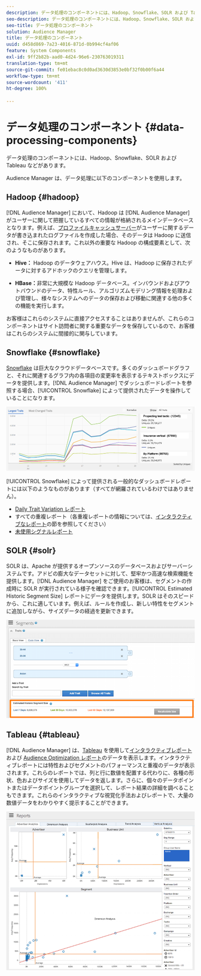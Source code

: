 ```yaml
---
description: データ処理のコンポーネントには、Hadoop、Snowflake、SOLR および Tableau などがあります。
seo-description: データ処理のコンポーネントには、Hadoop、Snowflake、SOLR および Tableau などがあります。
seo-title: データ処理のコンポーネント
solution: Audience Manager
title: データ処理のコンポーネント
uuid: d458d869-7a23-4016-871d-0b994cf4af06
feature: System Components
exl-id: 9ff2b82b-aad0-4d24-96e6-230763019311
translation-type: tm+mt
source-git-commit: fe01ebac8c0d0ad3630d3853e0bf32f0b00f6a44
workflow-type: tm+mt
source-wordcount: '411'
ht-degree: 100%

---
```


# データ処理のコンポーネント {#data-processing-components}

データ処理のコンポーネントには、Hadoop、Snowflake、SOLR および Tableau などがあります。

<!-- 

c_comproc.xml

 -->

Audience Manager は、データ処理に以下のコンポーネントを使用します。

## Hadoop  {#hadoop}

[!DNL Audience Manager] において、Hadoop は [!DNL Audience Manager] がユーザーに関して把握しているすべての情報が格納されるメインデータベースとなります。例えば、[プロファイルキャッシュサーバー](../../reference/system-components/components-data-collection.md)がユーザーに関するデータが書き込まれたログファイルを作成した場合、そのデータは Hadoop に送信され、そこに保存されます。これ以外の重要な Hadoop の構成要素として、次のようなものがあります。

* **Hive：** Hadoop のデータウェアハウス。Hive は、Hadoop に保存されたデータに対するアドホックのクエリを管理します。

* **HBase：**&#x200B;非常に大規模な Hadoop データベース。インバウンドおよびアウトバウンドのデータ、特性ルール、アルゴリズムモデリング情報を処理および管理し、様々なシステムへのデータの保存および移動に関連する他の多くの機能を実行します。

お客様はこれらのシステムに直接アクセスすることはありませんが、これらのコンポーネントはサイト訪問者に関する重要なデータを保存しているので、お客様はこれらのシステムに間接的に関与しています。

## Snowflake  {#snowflake}

[Snowflake](https://www.snowflake.net/) は巨大なクラウドデータベースです。多くのダッシュボードグラフと、それに関連するグラフ内の各項目の変更率を表示するテキストボックスにデータを提供します。[!DNL Audience Manager] でダッシュボードレポートを参照する場合、[!UICONTROL Snowflake] によって提供されたデータを操作していることになります。



![](assets/dashboardreport.png)

[!UICONTROL Snowflake] によって提供される一般的なダッシュボードレポートには以下のようなものがあります（すべてが網羅されているわけではありません）。

* [Daily Trait Variation レポート](/help/using/reporting/audience-optimization-reports/daily-trait-variation-report.md)
* すべての重複レポート（各重複レポートの情報については、[インタラクティブなレポート](/help/using/reporting/dynamic-reports/dynamic-reports.md)の節を参照してください）
* [未使用シグナルレポート](/help/using/reporting/dynamic-reports/unused-signals.md)

## SOLR {#solr}

SOLR は、Apache が提供するオープンソースのデータベースおよびサーバーシステムです。アドビの膨大なデータセットに対して、堅牢かつ高速な検索機能を提供します。[!DNL Audience Manager] をご使用のお客様は、セグメントの作成時に SOLR が実行されている様子を確認できます。[!UICONTROL Estimated Historic Segment Size] レポートにデータを提供します。SOLR はそのスピードから、これに適しています。例えば、ルールを作成し、新しい特性をセグメントに追加しながら、サイズデータの経過を更新できます。



![](assets/audsize.png)

## Tableau {#tableau}

[!DNL Audience Manager] は、[Tableau](https://www.tableausoftware.com/) を使用して[インタラクティブレポート](../../reporting/dynamic-reports/dynamic-reports.md#interactive-and-overlap-reports)および [Audience Optimization レポート](../../reporting/audience-optimization-reports/audience-optimization-reports.md)のデータを表示します。インタラクティブレポートには特性およびセグメントのパフォーマンスと重複のデータが表示されます。これらのレポートでは、列と行に数値を配置する代わりに、各種の形状、色およびサイズを使用してデータを返します。さらに、個々のデータポイントまたはデータポイントグループを選択して、レポート結果の詳細を調べることもできます。これらのインタラクティブな視覚化手法およびレポートで、大量の数値データをわかりやすく提示することができます。



![](assets/advertiser_analytics.png)
